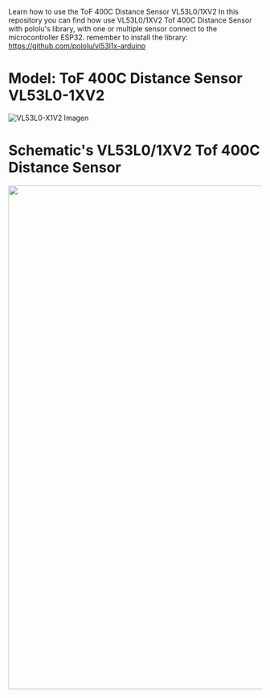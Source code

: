Learn how to use the ToF 400C Distance Sensor VL53L0/1XV2
In this repository you can find how use VL53L0/1XV2 Tof 400C Distance Sensor with pololu's library, with one or multiple sensor connect to the microcontroller ESP32.
remember to install the library: https://github.com/pololu/vl53l1x-arduino

# Model: ToF 400C Distance Sensor VL53L0-1XV2
![VL53L0-X1V2 Imagen](https://github.com/user-attachments/assets/cc12af52-1c98-46b3-84cb-bd964e3c142e)


# Schematic's VL53L0/1XV2 Tof 400C Distance Sensor
<img src="https://github.com/user-attachments/assets/8fa5b634-c322-4bcd-8dd3-98d377bbd6f2" width="1000">
